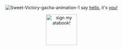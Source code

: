 <p align="center">
<img src='https://i.postimg.cc/YLWFdTBj/Sweet-Victory-gacha-animation-1.gif' border='0' alt='Sweet-Victory-gacha-animation-1'/></a> say <a href="https://rentry.co/gwoddess">hello.</a> it's <a href="https://open.spotify.com/track/6U7YaQrDz6GyxcgHotcfoM?si=29040e37f0f8445e">you!</a>
</p>
<p align="center">
<a href='https://duplitism.atabook.org/' target='_blank'><img src='https://i.postimg.cc/vmVTKYNV/moca2.png' width="100" border='0' alt='sign my atabook!'/></a>
</p>

